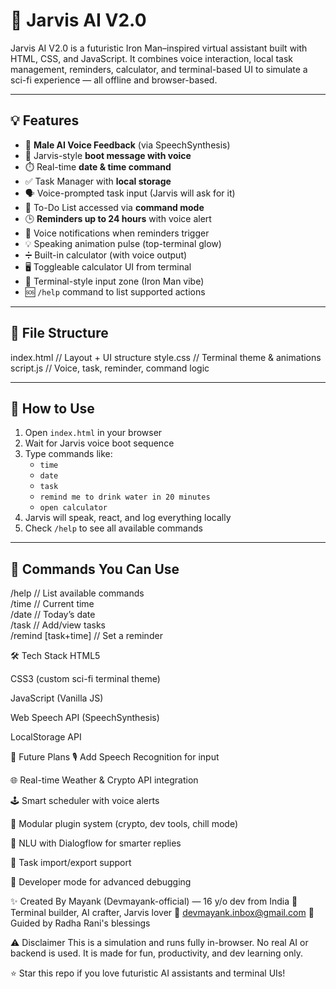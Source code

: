 # 🤖 Jarvis AI V2.0

Jarvis AI V2.0 is a futuristic Iron Man–inspired virtual assistant built with HTML, CSS, and JavaScript. It combines voice interaction, local task management, reminders, calculator, and terminal-based UI to simulate a sci-fi experience — all offline and browser-based.

---

## 💡 Features

- 🎤 **Male AI Voice Feedback** (via SpeechSynthesis)
- 🚀 Jarvis-style **boot message with voice**
- ⏱️ Real-time **date & time command**
- ✅ Task Manager with **local storage**
- 🗣️ Voice-prompted task input (Jarvis will ask for it)
- 📝 To-Do List accessed via **command mode**
- 🕒 **Reminders up to 24 hours** with voice alert
- 📢 Voice notifications when reminders trigger
- 💡 Speaking animation pulse (top-terminal glow)
- ➗ Built-in calculator (with voice output)
- 🖥️ Toggleable calculator UI from terminal
- 🧠 Terminal-style input zone (Iron Man vibe)
- 🆘 `/help` command to list supported actions

---

## 📁 File Structure

index.html // Layout + UI structure
style.css // Terminal theme & animations
script.js // Voice, task, reminder, command logic

---

## 🚀 How to Use

1. Open `index.html` in your browser  
2. Wait for Jarvis voice boot sequence  
3. Type commands like:
   - `time`
   - `date`
   - `task`
   - `remind me to drink water in 20 minutes`
   - `open calculator`
4. Jarvis will speak, react, and log everything locally  
5. Check `/help` to see all available commands

---

## 🔐 Commands You Can Use


/help               // List available commands  
/time               // Current time  
/date               // Today’s date  
/task               // Add/view tasks  
/remind [task+time] // Set a reminder  
 
🛠 Tech Stack
HTML5

CSS3 (custom sci-fi terminal theme)

JavaScript (Vanilla JS)

Web Speech API (SpeechSynthesis)

LocalStorage API

🔮 Future Plans
🎙️ Add Speech Recognition for input

🌐 Real-time Weather & Crypto API integration

🕹 Smart scheduler with voice alerts

🔌 Modular plugin system (crypto, dev tools, chill mode)

🧠 NLU with Dialogflow for smarter replies

💾 Task import/export support

🧪 Developer mode for advanced debugging

✨ Created By
Mayank (Devmayank-official) — 16 y/o dev from India
🧠 Terminal builder, AI crafter, Jarvis lover
📧 devmayank.inbox@gmail.com
🌼 Guided by Radha Rani's blessings

⚠️ Disclaimer
This is a simulation and runs fully in-browser.
No real AI or backend is used. It is made for fun, productivity, and dev learning only.

⭐ Star this repo if you love futuristic AI assistants and terminal UIs!
